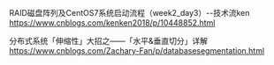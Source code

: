 

RAID磁盘阵列及CentOS7系统启动流程（week2_day3）--技术流ken https://www.cnblogs.com/kenken2018/p/10448852.html

分布式系统「伸缩性」大招之——「水平&垂直切分」详解 https://www.cnblogs.com/Zachary-Fan/p/databasesegmentation.html

